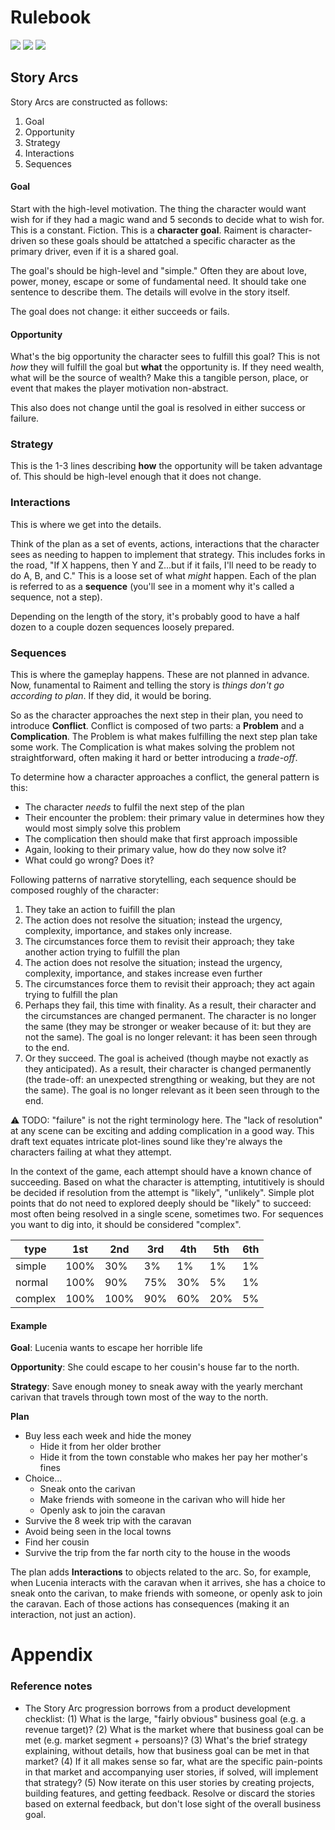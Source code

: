 # Rulebook

![](https://img.shields.io/badge/status-placeholder-930)
![](https://img.shields.io/badge/version-v0.1.0-930)
[![](https://img.shields.io/badge/feedback-welcome!-1a1)](https://github.com/raiment-studios/monorepo/discussions)

## Story Arcs

Story Arcs are constructed as follows:

1. Goal
2. Opportunity
3. Strategy
4. Interactions
5. Sequences



#### Goal

Start with the high-level motivation. The thing the character would want wish for if they had a magic wand and 5 seconds to decide what to wish for. This is a constant. Fiction. This is a **character goal**. Raiment is character-driven so these goals should be attatched a specific character as the primary driver, even if it is a shared goal.

The goal's should be high-level and "simple." Often they are about love, power, money, escape or some of fundamental need. It should take one sentence to describe them. The details will evolve in the story itself.

The goal does not change: it either succeeds or fails.

#### Opportunity

What's the big opportunity the character sees to fulfill this goal? This is not _how_ they will fulfill the goal but **what** the opportunity is. If they need wealth, what will be the source of wealth? Make this a tangible person, place, or event that makes the player motivation non-abstract.

This also does not change until the goal is resolved in either success or failure.

### Strategy

This is the 1-3 lines describing **how** the opportunity will be taken advantage of. This should be high-level enough that it does not change.

### Interactions

This is where we get into the details.

Think of the plan as a set of events, actions, interactions that the character sees as needing to happen to implement that strategy. This includes forks in the road, "If X happens, then Y and Z...but if it fails, I'll need to be ready to do A, B, and C." This is a loose set of what _might_ happen. Each of the plan is referred to as a **sequence** (you'll see in a moment why it's called a sequence, not a step).

Depending on the length of the story, it's probably good to have a half dozen to a couple dozen sequences loosely prepared.

### Sequences

This is where the gameplay happens. These are not planned in advance. Now, funamental to Raiment and telling the story is _things don't go according to plan_. If they did, it would be boring.

So as the character approaches the next step in their plan, you need to introduce **Conflict**. Conflict is composed of two parts: a **Problem** and a **Complication**. The Problem is what makes fulfilling the next step plan take some work. The Complication is what makes solving the problem not straightforward, often making it hard or better introducing a _trade-off_.

To determine how a character approaches a conflict, the general pattern is this:

-   The character _needs_ to fulfil the next step of the plan
-   Their encounter the problem: their primary value in determines how they would most simply solve this problem
-   The complication then should make that first approach impossible
-   Again, looking to their primary value, how do they now solve it?
-   What could go wrong? Does it?

Following patterns of narrative storytelling, each sequence should be composed roughly of the character:

1. They take an action to fuifill the plan
2. The action does not resolve the situation; instead the urgency, complexity, importance, and stakes only increase.
3. The circumstances force them to revisit their approach; they take another action trying to fulfill the plan
4. The action does not resolve the situation; instead the urgency, complexity, importance, and stakes increase even further
5. The circumstances force them to revisit their approach; they act again trying to fulfill the plan
6. Perhaps they fail, this time with finality. As a result, their character and the circumstances are changed permanent. The character is no longer the same (they may be stronger or weaker because of it: but they are not the same). The goal is no longer relevant: it has been seen through to the end.
7. Or they succeed. The goal is acheived (though maybe not exactly as they anticipated). As a result, their character is changed permanently (the trade-off: an unexpected strengthing or weaking, but they are not the same). The goal is no longer relevant as it been seen through to the end.

⚠️ TODO: "failure" is not the right terminology here. The "lack of resolution" at any scene can be exciting and adding complication in a good way. This draft text equates intricate plot-lines sound like they're always the characters failing at what they attempt.

In the context of the game, each attempt should have a known chance of succeeding. Based on what the character is attempting, intutitively is should be decided if resolution from the attempt is "likely", "unlikely". Simple plot points that do not need to explored deeply should be "likely" to succeed: most often being resolved in a single scene, sometimes two. For sequences you want to dig into, it should be considered "complex".

| type    | 1st  | 2nd  | 3rd | 4th | 5th | 6th |
| ------- | ---- | ---- | --- | --- | --- | --- |
| simple  | 100% | 30%  | 3%  | 1%  | 1%  | 1%  |
| normal  | 100% | 90%  | 75% | 30% | 5%  | 1%  |
| complex | 100% | 100% | 90% | 60% | 20% | 5%  |


#### Example

**Goal**: Lucenia wants to escape her horrible life

**Opportunity**: She could escape to her cousin's house far to the north.

**Strategy**: Save enough money to sneak away with the yearly merchant carivan that travels through town most of the way to the north.

**Plan**

* Buy less each week and hide the money
    * Hide it from her older brother
    * Hide it from the town constable who makes her pay her mother's fines
* Choice...
    * Sneak onto the carivan
    * Make friends with someone in the carivan who will hide her
    * Openly ask to join the caravan
* Survive the 8 week trip with the caravan
* Avoid being seen in the local towns
* Find her cousin
* Survive the trip from the far north city to the house in the woods


The plan adds **Interactions** to objects related to the arc. So, for example, when Lucenia interacts with the caravan when it arrives, she has a choice to sneak onto the carivan, to make friends with someone, or openly ask to join the caravan. Each of those actions has consequences (making it an interaction, not just an action).


# Appendix

### Reference notes

-   The Story Arc progression borrows from a product development checklist: (1) What is the large, "fairly obvious" business goal (e.g. a revenue target)? (2) What is the market where that business goal can be met (e.g. market segment + persoans)? (3) What's the brief strategy explaining, without details, how that business goal can be met in that market? (4) If it all makes sense so far, what are the specific pain-points in that market and accompanying user stories, if solved, will implement that strategy? (5) Now iterate on this user stories by creating projects, building features, and getting feedback. Resolve or discard the stories based on external feedback, but don't lose sight of the overall business goal.
